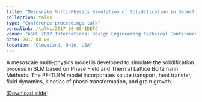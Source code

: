 ```yaml
---
title: "Mesoscale Multi-Physics Simulation of Solidification in Selective Laser Melting Process Using A Phase Field and Thermal Lattice Boltzmann Model"
collection: talks
type: "Conference proceedings talk"
permalink: /talks/2017-08-08-IDETC
venue: "ASME 2017 International Design Engineering Technical Conferences & Computers and Information in Engineering Conference (IDETC/CIE 2017)"
date: 2017-08-08
location: "Cleveland, Ohio, USA"
---
```


A mesoscale multi-physics model is developed to simulate the solidification process in SLM based on Phase Field and Thermal Lattice Boltzmann Methods. The PF-TLBM model incorporates solute transport, heat transfer, fluid dynamics, kinetics of phase transformation, and grain growth.

[[Download slide]](https://dehaoliu.github.io/files/2017_IDETC_slide.pdf)

